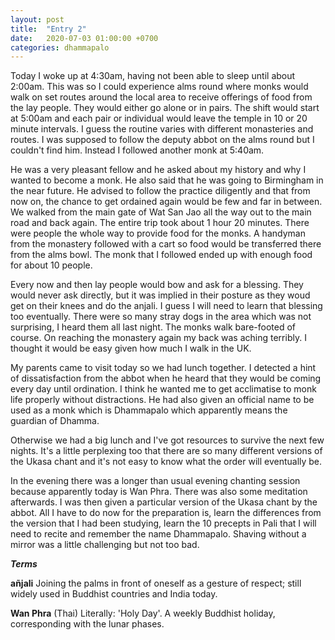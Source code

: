```yaml
---
layout: post
title:  "Entry 2"
date:   2020-07-03 01:00:00 +0700
categories: dhammapalo
---
```

Today I woke up at 4:30am, having not been able to sleep until about 2:00am. This was so I could experience alms round where monks would walk on set routes around the local area to receive offerings of food from the lay people. They would either go alone or in pairs. The shift would start at 5:00am and each pair or individual would leave the temple in 10 or 20 minute intervals. I guess the routine varies with different monasteries and routes. I was supposed to follow the deputy abbot on the alms round but I couldn't find him. Instead I followed another monk at 5:40am.

He was a very pleasant fellow and he asked about my history and why I wanted to become a monk. He also said that he was going to Birmingham in the near future. He advised to follow the practice diligently and that from now on, the chance to get ordained again would be few and far in between. We walked from the main gate of Wat San Jao all the way out to the main road and back again. The entire trip took about 1 hour 20 minutes. There were people the whole way to provide food for the monks. A handyman from the monastery followed with a cart so food would be transferred there from the alms bowl. The monk that I followed ended up with enough food for about 10 people.

Every now and then lay people would bow and ask for a blessing. They would never ask directly, but it was implied in their posture as they woud get on their knees and do the anjali. I guess I will need to learn that blessing too eventually. There were so many stray dogs in the area which was not surprising, I heard them all last night. The monks walk bare-footed of course. On reaching the monastery again my back was aching terribly. I thought it would be easy given how much I walk in the UK.

My parents came to visit today so we had lunch together. I detected a hint of dissatisfaction from the abbot when he heard that they would be coming every day until ordination. I think he wanted me to get acclimatise to monk life properly without distractions. He had also given an official name to be used as a monk which is Dhammapalo which apparently means the guardian of Dhamma.

Otherwise we had a big lunch and I've got resources to survive the next few nights. It's a little perplexing too that there are so many different versions of the Ukasa chant and it's not easy to know what the order will eventually be.

In the evening there was a longer than usual evening chanting session because apparently today is Wan Phra. There was also some meditation afterwards. I was then given a particular version of the Ukasa chant by the abbot. All I have to do now for the preparation is, learn the differences from the version that I had been studying, learn the 10 precepts in Pali that I will need to recite and remember the name Dhammapalo. Shaving without a mirror was a little challenging but not too bad.

**_Terms_**

**añjali** Joining the palms in front of oneself as a gesture of respect; still widely used in Buddhist countries and India today.

**Wan Phra** (Thai) Literally: 'Holy Day'. A weekly Buddhist holiday, corresponding with the lunar phases.